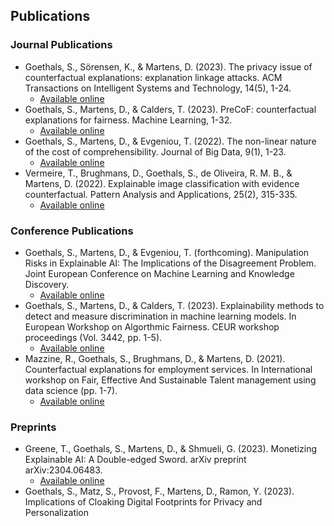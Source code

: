 ## Publications
### Journal Publications
- Goethals, S., Sörensen, K., & Martens, D. (2023). The privacy issue of counterfactual explanations: explanation linkage attacks. ACM Transactions on Intelligent Systems and Technology, 14(5), 1-24.
   - [Available online](https://dl.acm.org/doi/abs/10.1145/3608482?casa_token=jTZ9jodFLYgAAAAA%3AovCJhwiJaXcoKmqNh8v2F3i5GpiQdokZFfshoXfPAyBnY_9eM1VphnijXo6em0XndSf3vRSeBOAj)
- Goethals, S., Martens, D., & Calders, T. (2023). PreCoF: counterfactual explanations for fairness. Machine Learning, 1-32.
   - [Available online](https://dl.acm.org/doi/abs/10.1145/3608482?casa_token=jTZ9jodFLYgAAAAA%3AovCJhwiJaXcoKmqNh8v2F3i5GpiQdokZFfshoXfPAyBnY_9eM1VphnijXo6em0XndSf3vRSeBOAj)
- Goethals, S., Martens, D., & Evgeniou, T. (2022). The non-linear nature of the cost of comprehensibility. Journal of Big Data, 9(1), 1-23.
   - [Available online](https://link.springer.com/article/10.1186/s40537-022-00579-2?trk=public_post_comment-text)
- Vermeire, T., Brughmans, D., Goethals, S., de Oliveira, R. M. B., & Martens, D. (2022). Explainable image classification with evidence counterfactual. Pattern Analysis and Applications, 25(2), 315-335.
   - [Available online](https://link.springer.com/article/10.1007/s10044-021-01055-y)

### Conference Publications
- Goethals, S., Martens, D., & Evgeniou, T. (forthcoming). Manipulation Risks in Explainable AI: The Implications of the Disagreement Problem. Joint European Conference on Machine Learning and Knowledge Discovery.
   - [Available online](https://arxiv.org/pdf/2306.13885.pdf)
- Goethals, S., Martens, D., & Calders, T. (2023). Explainability methods to detect and measure discrimination in machine learning models. In European Workshop on Algorthmic Fairness. CEUR workshop proceedings (Vol. 3442, pp. 1-5).
   - [Available online](https://ceur-ws.org/Vol-3442/paper-11.pdf)
- Mazzine, R., Goethals, S., Brughmans, D., & Martens, D. (2021). Counterfactual explanations for employment services. In International workshop on Fair, Effective And Sustainable Talent management using data science (pp. 1-7).
   - [Available online](https://feast-ecmlpkdd.github.io/archive/2021/papers/FEAST2021_paper_7.pdf)
 
### Preprints
- Greene, T., Goethals, S., Martens, D., & Shmueli, G. (2023). Monetizing Explainable AI: A Double-edged Sword. arXiv preprint arXiv:2304.06483. 
   - [Available online](https://arxiv.org/pdf/2304.06483.pdf)
- Goethals, S., Matz, S., Provost, F., Martens, D., Ramon, Y. (2023).  Implications of Cloaking Digital Footprints for Privacy and Personalization
